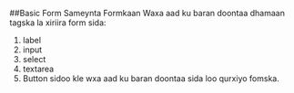 ##Basic Form
Sameynta Formkaan Waxa aad ku baran doontaa
dhamaan tagska la xiriira form sida: 
1. label
2. input
3. select
4. textarea
5. Button
sidoo kle wxa aad ku baran doontaa sida loo qurxiyo fomska.